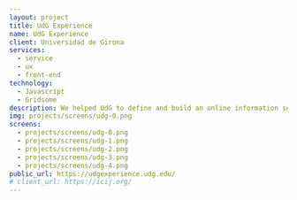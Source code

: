```yaml
---
layout: project
title: UdG Experience
name: UdG Experience
client: Universidad de Girona
services:
  - service
  - ux
  - front-end
technology:
  - Javascript
  - Gridsome
description: We helped UdG to define and build an online information selfservice for potential students to build their own personalized brochures. This was meant to provide and offline-online bridge being used in the annual fair where students get informed about university options. But 2020 happened, so the online tool we build made more sense than initially predicted. <a href="https://gobierto.es/blog/20200916-udg-experience.html">Read the complete case (in spanish)</a>.
img: projects/screens/udg-0.png
screens:
  - projects/screens/udg-0.png
  - projects/screens/udg-1.png
  - projects/screens/udg-2.png
  - projects/screens/udg-3.png
  - projects/screens/udg-4.png
public_url: https://udgexperience.udg.edu/
# client_url: https://icij.org/
---
```

